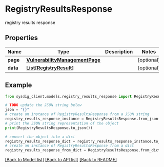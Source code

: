 # RegistryResultsResponse

registry results response

## Properties

Name | Type | Description | Notes
------------ | ------------- | ------------- | -------------
**page** | [**VulnerabilityManagementPage**](VulnerabilityManagementPage.md) |  | [optional] 
**data** | [**List[RegistryResult]**](RegistryResult.md) |  | [optional] 

## Example

```python
from sysdig_client.models.registry_results_response import RegistryResultsResponse

# TODO update the JSON string below
json = "{}"
# create an instance of RegistryResultsResponse from a JSON string
registry_results_response_instance = RegistryResultsResponse.from_json(json)
# print the JSON string representation of the object
print(RegistryResultsResponse.to_json())

# convert the object into a dict
registry_results_response_dict = registry_results_response_instance.to_dict()
# create an instance of RegistryResultsResponse from a dict
registry_results_response_from_dict = RegistryResultsResponse.from_dict(registry_results_response_dict)
```
[[Back to Model list]](../README.md#documentation-for-models) [[Back to API list]](../README.md#documentation-for-api-endpoints) [[Back to README]](../README.md)


